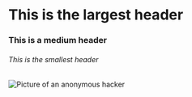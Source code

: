 # This is the largest header
### This is a medium header
###### This is the smallest header

![Picture of an anonymous hacker](https://images.theconversation.com/files/102848/original/image-20151123-18264-j336wc.jpg?ixlib=rb-4.1.0&q=45&auto=format&w=926&fit=clip)





